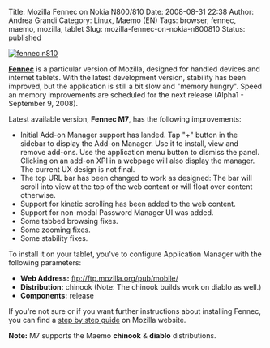 Title: Mozilla Fennec on Nokia N800/810
Date: 2008-08-31 22:38
Author: Andrea Grandi
Category: Linux, Maemo (EN)
Tags: browser, fennec, maemo, mozilla, tablet
Slug: mozilla-fennec-on-nokia-n800810
Status: published

[![fennec n810]({static}/images/2008/08/fennec_n810.png)]()

[**Fennec**](https://wiki.mozilla.org/Mobile/Fennec/Releases)
is a particular version of Mozilla, designed for handled devices and
internet tablets. With the latest development version, stability has
been improved, but the application is still a bit slow and "memory
hungry". Speed an memory improvements are scheduled for the next release
(Alpha1 - September 9, 2008).

Latest available version, **Fennec M7**, has the following improvements:

- Initial Add-on Manager support has landed. Tap "+" button in the
    sidebar to display the Add-on Manager. Use it to install, view and
    remove add-ons. Use the application menu button to dismiss the
    panel. Clicking on an add-on XPI in a webpage will also display the
    manager. The current UX design is not final.
- The top URL bar has been changed to work as designed: The bar will
    scroll into view at the top of the web content or will float over
    content otherwise.
- Support for kinetic scrolling has been added to the web content.
- Support for non-modal Password Manager UI was added.
- Some tabbed browsing fixes.
- Some zooming fixes.
- Some stability fixes.

To install it on your tablet, you've to configure Application Manager
with the following parameters:

- **Web Address:** <ftp://ftp.mozilla.org/pub/mobile/>
- **Distribution:** chinook (Note: The chinook builds work on diablo
    as well.)
- **Components:** release

If you're not sure or if you want further instructions about installing
Fennec, you can find a [step by step
guide](https://wiki.mozilla.org/Mobile/Fennec/Releases) on Mozilla
website.

**Note:** M7 supports the Maemo **chinook** & **diablo** distributions.

